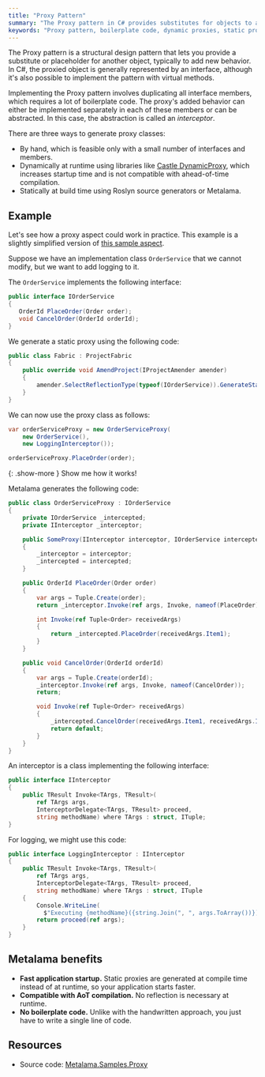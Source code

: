 ```yaml
---
title: "Proxy Pattern"
summary: "The Proxy pattern in C# provides substitutes for objects to add behavior and can be implemented via interfaces. Use Metalama to generate static proxies instead of dynamic ones."
keywords: "Proxy pattern, boilerplate code, dynamic proxies, static proxies, Metalama, C#, interceptors, Roslyn source generators, compile time"
---
```


The Proxy pattern is a structural design pattern that lets you provide a substitute or placeholder for another object, typically to add new behavior. In C#, the proxied object is generally represented by an interface, although it's also possible to implement the pattern with virtual methods.

Implementing the Proxy pattern involves duplicating all interface members, which requires a lot of boilerplate code. The proxy's added behavior can either be implemented separately in each of these members or can be abstracted. In this case, the abstraction is called an _interceptor_.

There are three ways to generate proxy classes:

* By hand, which is feasible only with a small number of interfaces and members.
* Dynamically at runtime using libraries like [Castle DynamicProxy](https://github.com/castleproject/Core/blob/master/docs/dynamicproxy.md), which increases startup time and is not compatible with ahead-of-time compilation.
* Statically at build time using Roslyn source generators or Metalama.

## Example

Let's see how a proxy aspect could work in practice. This example is a slightly simplified version of [this sample aspect](https://github.com/metalama/Metalama.Samples/tree/release/2025.0/examples/Metalama.Samples.Proxy).

Suppose we have an implementation class `OrderService` that we cannot modify, but we want to add logging to it.

The `OrderService` implements the following interface:

```csharp
public interface IOrderService
{
   OrderId PlaceOrder(Order order);
   void CancelOrder(OrderId orderId);
}
```

We generate a static proxy using the following code:

```csharp
public class Fabric : ProjectFabric
{
    public override void AmendProject(IProjectAmender amender)
    {
        amender.SelectReflectionType(typeof(IOrderService)).GenerateStaticProxy();
    }
}
```

We can now use the proxy class as follows:

```csharp
var orderServiceProxy = new OrderServiceProxy(
    new OrderService(),
    new LoggingInterceptor());

orderServiceProxy.PlaceOrder(order);
```

{: .show-more }
Show me how it works!

Metalama generates the following code:

```csharp
public class OrderServiceProxy : IOrderService
{
    private IOrderService _intercepted;
    private IInterceptor _interceptor;

    public SomeProxy(IInterceptor interceptor, IOrderService intercepted)
    {
        _interceptor = interceptor;
        _intercepted = intercepted;
    }

    public OrderId PlaceOrder(Order order)
    {
        var args = Tuple.Create(order);
        return _interceptor.Invoke(ref args, Invoke, nameof(PlaceOrder));

        int Invoke(ref Tuple<Order> receivedArgs)
        {
            return _intercepted.PlaceOrder(receivedArgs.Item1);
        }
    }

    public void CancelOrder(OrderId orderId)
    {
        var args = Tuple.Create(orderId);
        _interceptor.Invoke(ref args, Invoke, nameof(CancelOrder));
        return;

        void Invoke(ref Tuple<Order> receivedArgs)
        {
            _intercepted.CancelOrder(receivedArgs.Item1, receivedArgs.Item2);
            return default;
        }
    }
}
```

An interceptor is a class implementing the following interface:

```csharp
public interface IInterceptor
{
    public TResult Invoke<TArgs, TResult>(
        ref TArgs args,
        InterceptorDelegate<TArgs, TResult> proceed,
        string methodName) where TArgs : struct, ITuple;
}
```

For logging, we might use this code:

```csharp
public interface LoggingInterceptor : IInterceptor
{
    public TResult Invoke<TArgs, TResult>(
        ref TArgs args,
        InterceptorDelegate<TArgs, TResult> proceed,
        string methodName) where TArgs : struct, ITuple
    {
        Console.WriteLine(
          $"Executing {methodName}({string.Join(", ", args.ToArray())})");
        return proceed(ref args);
    }
}
```

## Metalama benefits

* **Fast application startup.** Static proxies are generated at compile time instead of at runtime, so your application starts faster.
* **Compatible with AoT compilation.** No reflection is necessary at runtime.
* **No boilerplate code.** Unlike with the handwritten approach, you just have to write a single line of code.

## Resources

* Source code: [Metalama.Samples.Proxy](https://github.com/metalama/Metalama.Samples/tree/release/2025.0/examples/Metalama.Samples.Proxy)
